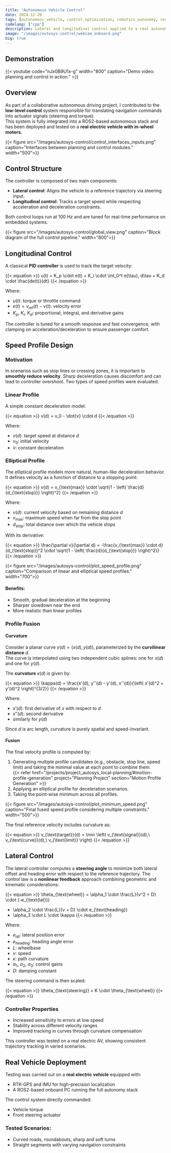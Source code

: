 ```yaml
---
title: "Autonomous Vehicle Control"
date: 2024-12-20
tags: [autonomous_vehicle, control_optimization, robotics_autonomy, ros2]
codelang: ["cpp"]
description: Lateral and longitudinal control applied to a real autonomous vehicle, integrated with a navigation layer.
image: "/images/autosys-control/webcam_onboard.png"
big: true
---
```


## Demonstration

{{< youtube code="nJx0B9U1x-g" width="800" caption="Demo video: planning and control in action." >}}

## Overview

As part of a collaborative autonomous driving project, I contributed to the **low-level control** system responsible for translating navigation commands into actuator signals (steering and torque).  
This system is fully integrated into a ROS2-based autonomous stack and has been deployed and tested on a **real electric vehicle with in-wheel motors**.

{{< figure src="/images/autosys-control/control_interfaces_inputs.png" caption="Interfaces between planning and control modules." width="500">}}

## Control Structure

The controller is composed of two main components:

- **Lateral control**: Aligns the vehicle to a reference trajectory via steering input.  
- **Longitudinal control**: Tracks a target speed while respecting acceleration and deceleration constraints.  

Both control loops run at 100 Hz and are tuned for real-time performance on embedded systems.

{{< figure src="/images/autosys-control/global_view.png" caption="Block diagram of the full control pipeline." width="800">}}

## Longitudinal Control

A classical **PID controller** is used to track the target velocity:

{{< equation >}}
u(t) = K_p \cdot e(t) + K_i \cdot \int_0^t e(\tau)\, d\tau + K_d \cdot \frac{de(t)}{dt}
{{< /equation >}}

Where:

- $u(t)$: torque or throttle command  
- $e(t) = v_{\text{ref}}(t) - v(t)$: velocity error  
- $K_p$, $K_i$, $K_d$: proportional, integral, and derivative gains  

The controller is tuned for a smooth response and fast convergence, with clamping on acceleration/deceleration to ensure passenger comfort.

## Speed Profile Design

### Motivation

In scenarios such as stop lines or crossing zones, it is important to **smoothly reduce velocity**. Sharp deceleration causes discomfort and can lead to controller overshoot. Two types of speed profiles were evaluated.

### Linear Profile

A simple constant deceleration model:

{{< equation >}}
v(d) = v_0 - \dot{v} \cdot d
{{< /equation >}}

Where:

- $v(d)$: target speed at distance $d$  
- $v_0$: initial velocity  
- $\dot{v}$: constant deceleration  

### Elliptical Profile

The elliptical profile models more natural, human-like deceleration behavior. It defines velocity as a function of distance to a stopping point:

{{< equation >}}
v(d) = v_{\text{max}} \cdot \sqrt{1 - \left( \frac{d}{d_{\text{stop}}} \right)^2}
{{< /equation >}}

Where:  
- $v(d)$: current velocity based on remaining distance $d$  
- $v_{\text{max}}$: maximum speed when far from the stop point  
- $d_{\text{stop}}$: total distance over which the vehicle stops  

With its derivative:

{{< equation >}}
\frac{\partial v}{\partial d} = -\frac{v_{\text{max}} \cdot d}{d_{\text{stop}}^2 \cdot \sqrt{1 - \left( \frac{d}{d_{\text{stop}}} \right)^2}}
{{< /equation >}}

{{< figure src="/images/autosys-control/plot_speed_profile.png" caption="Comparison of linear and elliptical speed profiles." width="700">}}

#### Benefits:
- Smooth, gradual deceleration at the beginning  
- Sharper slowdown near the end  
- More realistic than linear profiles  

### Profile Fusion

#### Curvature

Consider a planar curve $\gamma(d) = (x(d), y(d))$, parameterized by the **curvilinear distance** $d$.  
The curve is interpolated using two independent cubic splines: one for $x(d)$ and one for $y(d)$.

The **curvature** $\kappa(d)$ is given by:

{{< equation >}}
\kappa(d) = \frac{x'(d)\, y''(d) - y'(d)\, x''(d)}{\left( x'(d)^2 + y'(d)^2 \right)^{3/2}}
{{< /equation >}}

Where:
- $x'(d)$: first derivative of $x$ with respect to $d$  
- $x''(d)$: second derivative  
- similarly for $y(d)$  

Since $d$ is arc length, curvature is purely spatial and speed-invariant.

#### Fusion

The final velocity profile is computed by:

1. Generating multiple profile candidates (e.g., obstacle, stop line, speed limit) and taking the minimal value at each point to combine them.  
   {{< refer href="/projects/project_autosys_local-planning/#motion-profile-generation" project="Planning Project" section="Motion Profile Generation" >}}  
2. Applying an elliptical profile for deceleration scenarios.  
3. Taking the point-wise minimum across all profiles.

{{< figure src="/images/autosys-control/plot_minimum_speed.png" caption="Final fused speed profile considering multiple constraints." width="500">}}

The final reference velocity includes curvature as:

{{< equation >}}
v_{\text{target}}(d) = \min \left( v_{\text{signal}}(d),\ v_{\text{curve}}(d),\ v_{\text{limit}} \right)
{{< /equation >}}

## Lateral Control

The lateral controller computes a **steering angle** to minimize both lateral offset and heading error with respect to the reference trajectory. The control law is a **nonlinear feedback** approach combining geometric and kinematic considerations:

{{< equation >}}
\theta_{\text{wheel}} = \alpha_1 \cdot \frac{L}{v^2 + D} \cdot (-e_{\text{lat}}) 
+ \alpha_2 \cdot \frac{L}{v + D} \cdot e_{\text{heading}} 
+ \alpha_3 \cdot L \cdot \kappa
{{< /equation >}}

Where:

- $e_{\text{lat}}$: lateral position error  
- $e_{\text{heading}}$: heading angle error  
- $L$: wheelbase  
- $v$: speed  
- $\kappa$: path curvature  
- $\alpha_1$, $\alpha_2$, $\alpha_3$: control gains  
- $D$: damping constant  

The steering command is then scaled:

{{< equation >}}
\theta_{\text{steering}} = K \cdot \theta_{\text{wheel}}
{{< /equation >}}

### Controller Properties

- Increased sensitivity to errors at low speed  
- Stability across different velocity ranges  
- Improved tracking in curves through curvature compensation  

This controller was tested on a real electric AV, showing consistent trajectory tracking in varied scenarios.

## Real Vehicle Deployment

Testing was carried out on a **real electric vehicle** equipped with:

- RTK-GPS and IMU for high-precision localization  
- A ROS2-based onboard PC running the full autonomy stack  

The control system directly commanded:

- Vehicle torque  
- Front steering actuator

### Tested Scenarios:

- Curved roads, roundabouts, sharp and soft turns
- Straight segments with varying navigation constraints
